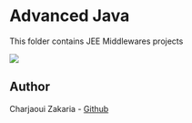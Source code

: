 # Advanced Java

This folder contains JEE Middlewares projects

<img src="https://xperti.io/wp-content/uploads/2023/08/Xblog2-2.png">

## Author

Charjaoui Zakaria - [Github](https://github.com/Zakry27)
